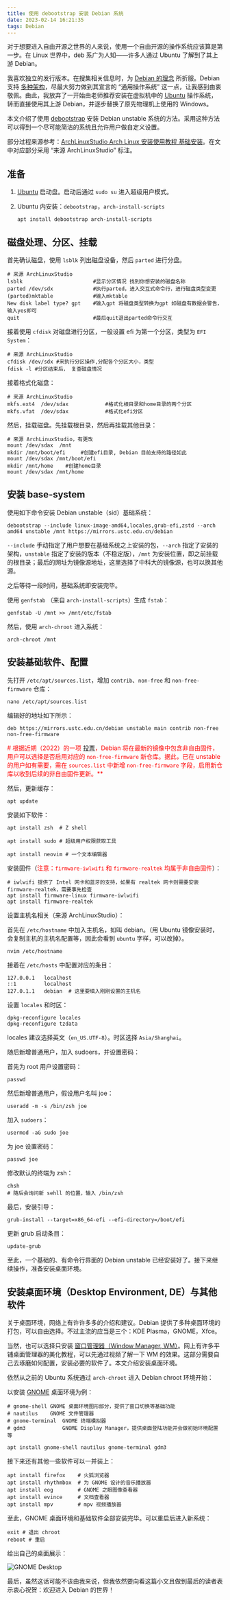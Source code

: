 ```yaml
---
title: 使用 debootstrap 安装 Debian 系统
date: 2023-02-14 16:21:35
tags: Debian
---
```


对于想要进入自由开源之世界的人来说，使用一个自由开源的操作系统应该算是第一步。在 Linux 世界中，deb 系广为人知——许多人通过 Ubuntu 了解到了其上游 Debian。

我喜欢独立的发行版本。在搜集相关信息时，为 [Debian 的理念](https://www.debian.org/intro/philosophy) 所折服。Debian 支持 [多种架构](https://wiki.debian.org/SupportedArchitectures)，尽最大努力做到其宣言的 “通用操作系统” 这一点，让我感到由衷敬佩。由此，我放弃了一开始由老师推荐安装在虚拟机中的 [Ubuntu](https://www.ubuntu.com) 操作系统，转而直接使用其上游 Debian，并逐步替换了原先物理机上使用的 Windows。

本文介绍了使用 [debootstrap](https://wiki.debian.org/Debootstrap) 安装 Debian unstable 系统的方法。采用这种方法可以得到一个尽可能简洁的系统且允许用户做自定义设置。

部分过程来源参考：[ArchLinuxStudio Arch Linux 安装使用教程 基础安装](https://archlinuxstudio.github.io/ArchLinuxTutorial/#/rookie/basic_install)。在文中对应部分采用 “来源 ArchLinuxStudio” 标注。

## 准备

1. [Ubuntu](https://ubuntu.com/) 启动盘。启动后通过 `sudo su` 进入超级用户模式。
2. Ubuntu 内安装：`debootstrap`，`arch-install-scripts`

    ```text
    apt install debootstrap arch-install-scripts
    ```

## 磁盘处理、分区、挂载

首先确认磁盘，使用 `lsblk` 列出磁盘设备，然后 `parted` 进行分盘。
```text
# 来源 ArchLinuxStudio
lsblk                       #显示分区情况 找到你想安装的磁盘名称
parted /dev/sdx             #执行parted，进入交互式命令行，进行磁盘类型变更
(parted)mktable             #输入mktable
New disk label type? gpt    #输入gpt 将磁盘类型转换为gpt 如磁盘有数据会警告，输入yes即可
quit                        #最后quit退出parted命令行交互
```

接着使用 `cfdisk` 对磁盘进行分区，一般设置 efi 为第一个分区，类型为 `EFI System`：

```text
# 来源 ArchLinuxStudio
cfdisk /dev/sdx #来执行分区操作,分配各个分区大小，类型
fdisk -l #分区结束后， 复查磁盘情况
```

接着格式化磁盘：

```text
# 来源 ArchLinuxStudio
mkfs.ext4  /dev/sdax            #格式化根目录和home目录的两个分区
mkfs.vfat  /dev/sdax            #格式化efi分区
```

然后，挂载磁盘。先挂载根目录，然后再挂载其他目录：

```text
# 来源 ArchLinuxStudio，有更改
mount /dev/sdax  /mnt
mkdir /mnt/boot/efi     #创建efi目录, Debian 目前支持的路径如此
mount /dev/sdax /mnt/boot/efi
mkdir /mnt/home    #创建home目录
mount /dev/sdax /mnt/home
```
## 安装 base-system

使用如下命令安装 Debian unstable（sid）基础系统：

```text
debootstrap --include linux-image-amd64,locales,grub-efi,zstd --arch amd64 unstable /mnt https://mirrors.ustc.edu.cn/debian
```

`--include` 手动指定了用户想要在基础系统之上安装的包，`--arch` 指定了安装的架构，`unstable` 指定了安装的版本（不稳定版），`/mnt` 为安装位置，即之前挂载的根目录；最后的网址为镜像源地址，这里选择了中科大的镜像源，也可以换其他源。

之后等待一段时间，基础系统即安装完毕。

使用 `genfstab` （来自 `arch-install-scripts`）生成 `fstab`：

```text
genfstab -U /mnt >> /mnt/etc/fstab
```

然后，使用 `arch-chroot` 进入系统：

```text
arch-chroot /mnt
```

## 安装基础软件、配置

先打开 `/etc/apt/sources.list`，增加 `contrib`、`non-free` 和 `non-free-firmware` 仓库：

```text
nano /etc/apt/sources.list
```

编辑好的地址如下所示：

```text
deb https://mirrors.ustc.edu.cn/debian unstable main contrib non-free non-free-firmware
```

<font color=red>\# 根据近期（2022）的一项 <a href="https://www.debian.org/vote/2022/vote_003#outcome">投票</a>，Debian 将在最新的镜像中包含非自由固件，用户可以选择是否启用对应的 `non-free-firmware` 新仓库。据此，已在 unstable 的用户如有需要，需在 `sources.list` 中新增 `non-free-firmware` 字段，启用新仓库以收到后续的非自由固件更新。**</font>

然后，更新缓存：

```text
apt update
```

安装如下软件：

```text
apt install zsh  # Z shell

apt install sudo # 超级用户权限获取工具

apt install neovim # 一个文本编辑器
```

安装固件（<font color=red>注意：`firmware-iwlwifi` 和 `firmware-realtek` 均属于非自由固件</font>）：

```text
# iwlwifi 提供了 Intel 网卡和蓝牙的支持，如果有 realtek 网卡则需要安装 firmware-realtek，需要事先检查
apt install firmware-linux firmware-iwlwifi
apt install firmware-realtek
```

设置主机名相关（来源 ArchLinuxStudio）：

首先在 `/etc/hostname` 中加入主机名，如叫 debian。（用 Ubuntu 镜像安装时，会复制主机的主机名配置等，因此会看到 `ubuntu` 字样，可以改掉）。

```text
nvim /etc/hostname
```

接着在 `/etc/hosts` 中配置对应的条目：

```text
127.0.0.1   localhost
::1         localhost
127.0.1.1   debian  # 这里要填入刚刚设置的主机名
```

设置 `locales` 和时区：

```text
dpkg-reconfigure locales
dpkg-reconfigure tzdata
```

locales 建议选择英文（`en_US.UTF-8`）。时区选择 `Asia/Shanghai`。

随后新增普通用户，加入 sudoers，并设置密码：

首先为 root 用户设置密码：

```text
passwd
```
然后新增普通用户，假设用户名叫 joe：

```text
useradd -m -s /bin/zsh joe
```

加入 `sudoers`：

```text
usermod -aG sudo joe
```

为 joe 设置密码：

```text
passwd joe
```

修改默认的终端为 zsh：

```text
chsh
# 随后会询问新 sehll 的位置，输入 /bin/zsh
```

最后，安装引导：

```text
grub-install --target=x86_64-efi --efi-directory=/boot/efi
```

更新 grub 启动条目：

```text
update-grub
```

至此，一个基础的、有命令行界面的 Debian unstable 已经安装好了。接下来继续操作，准备安装桌面环境。


## 安装桌面环境（Desktop Environment, DE）与其他软件

关于桌面环境，网络上有许许多多的介绍和建议。Debian 提供了多种桌面环境的打包，可以自由选择。不过主流的应当是三个：KDE Plasma，GNOME，Xfce。

当然，也可以选择只安装 [窗口管理器（Window Manager, WM）](https://wiki.debian.org/WindowManager)。网上有许多平铺桌面管理器的美化教程，可以先通过视频了解一下 WM 的效果。这部分需要自己去琢磨如何配置，安装必要的软件了。本文介绍安装桌面环境。

依然从之前的 Ubuntu 系统通过 `arch-chroot` 进入 Debian chroot 环境开始：

以安装 [GNOME](https://www.gnome.org) 桌面环境为例：

```text
# gnome-shell GNOME 桌面环境图形部分，提供了窗口切换等基础功能
# nautilus    GNOME 文件管理器
# gnome-terminal  GNOME 终端模拟器
# gdm3            GNOME Display Manager，提供桌面登陆功能并会做初始环境配置等

apt install gnome-shell nautilus gnome-terminal gdm3
```

接下来还有其他一些软件可以一并装上：

```text
apt install firefox    # 火狐浏览器
apt install rhythmbox  # 为 GNOME 设计的音乐播放器
apt install eog        # GNOME 之眼图像查看器
apt install evince     # 文档查看器
apt install mpv        # mpv 视频播放器
```
至此，GNOME 桌面环境和基础软件全部安装完毕。可以重启后进入新系统：

```text
exit # 退出 chroot
reboot # 重启
```
给出自己的桌面展示：

![GNOME Desktop](https://s2.loli.net/2023/01/16/2SuCZYyeN5XP8Bb.png)

最后，虽然这话可能不该由我来说，但我依然要向看这篇小文且做到最后的读者表示衷心祝贺：欢迎进入 Debian 的世界！
